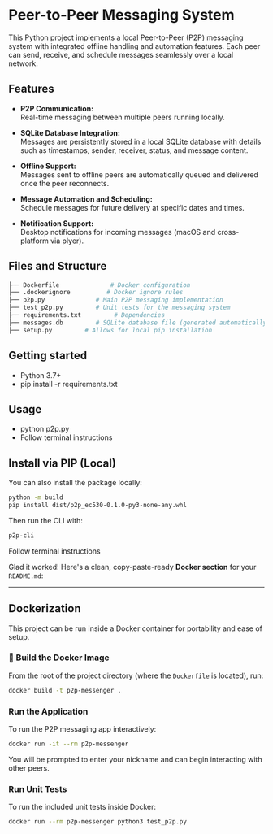 # Peer-to-Peer Messaging System

This Python project implements a local Peer-to-Peer (P2P) messaging system with integrated offline handling and automation features. Each peer can send, receive, and schedule messages seamlessly over a local network.

## Features

- **P2P Communication:**  
  Real-time messaging between multiple peers running locally.

- **SQLite Database Integration:**  
  Messages are persistently stored in a local SQLite database with details such as timestamps, sender, receiver, status, and message content.

- **Offline Support:**  
  Messages sent to offline peers are automatically queued and delivered once the peer reconnects.

- **Message Automation and Scheduling:**  
  Schedule messages for future delivery at specific dates and times.

- **Notification Support:**  
  Desktop notifications for incoming messages (macOS and cross-platform via plyer).

## Files and Structure
```bash
├── Dockerfile              # Docker configuration
├── .dockerignore          # Docker ignore rules
├── p2p.py              # Main P2P messaging implementation
├── test_p2p.py         # Unit tests for the messaging system
├── requirements.txt         # Dependencies
├── messages.db         # SQLite database file (generated automatically)
├── setup.py         # Allows for local pip installation
```
## Getting started

- Python 3.7+
- pip install -r requirements.txt

## Usage

 - python p2p.py
 - Follow terminal instructions

## Install via PIP (Local)

You can also install the package locally:

```bash
python -m build
pip install dist/p2p_ec530-0.1.0-py3-none-any.whl
```

Then run the CLI with:

```bash
p2p-cli
```
Follow terminal instructions

Glad it worked! Here's a clean, copy-paste-ready **Docker section** for your `README.md`:

---

## Dockerization

This project can be run inside a Docker container for portability and ease of setup.

### 🔧 Build the Docker Image

From the root of the project directory (where the `Dockerfile` is located), run:

```bash
docker build -t p2p-messenger .
```

### Run the Application

To run the P2P messaging app interactively:

```bash
docker run -it --rm p2p-messenger
```

You will be prompted to enter your nickname and can begin interacting with other peers.

### Run Unit Tests

To run the included unit tests inside Docker:

```bash
docker run --rm p2p-messenger python3 test_p2p.py
```





